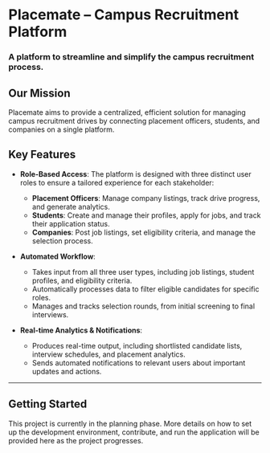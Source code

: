 # Placemate – Campus Recruitment Platform

### A platform to streamline and simplify the campus recruitment process.


## Our Mission

Placemate aims to provide a centralized, efficient solution for managing campus recruitment drives by connecting placement officers, students, and companies on a single platform.

## Key Features

* **Role-Based Access**: The platform is designed with three distinct user roles to ensure a tailored experience for each stakeholder:
    * **Placement Officers**: Manage company listings, track drive progress, and generate analytics.
    * **Students**: Create and manage their profiles, apply for jobs, and track their application status.
    * **Companies**: Post job listings, set eligibility criteria, and manage the selection process.

* **Automated Workflow**:
    * Takes input from all three user types, including job listings, student profiles, and eligibility criteria.
    * Automatically processes data to filter eligible candidates for specific roles.
    * Manages and tracks selection rounds, from initial screening to final interviews.

* **Real-time Analytics & Notifications**:
    * Produces real-time output, including shortlisted candidate lists, interview schedules, and placement analytics.
    * Sends automated notifications to relevant users about important updates and actions.

---

## Getting Started

This project is currently in the planning phase. More details on how to set up the development environment, contribute, and run the application will be provided here as the project progresses.